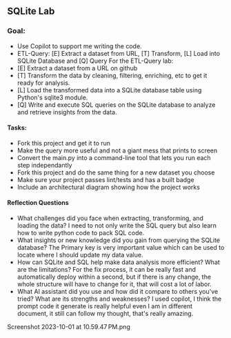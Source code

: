 ## SQLite Lab

### Goal:

* Use Copilot to support me writing the code.
* ETL-Query:  [E] Extract a dataset from URL, [T] Transform, [L] Load into SQLite Database and [Q] Query
For the ETL-Query lab:
* [E] Extract a dataset from a URL on github 
* [T] Transform the data by cleaning, filtering, enriching, etc to get it ready for analysis.
* [L] Load the transformed data into a SQLite database table using Python's sqlite3 module.
* [Q] Write and execute SQL queries on the SQLite database to analyze and retrieve insights from the data.

#### Tasks:

* Fork this project and get it to run
* Make the query more useful and not a giant mess that prints to screen
* Convert the main.py into a command-line tool that lets you run each step independantly
* Fork this project and do the same thing for a new dataset you choose
* Make sure your project passes lint/tests and has a built badge
* Include an architectural diagram showing how the project works

#### Reflection Questions

* What challenges did you face when extracting, transforming, and loading the data? 
I need to not only write the SQL query but also learn how to write python code to pack SQL code.
* What insights or new knowledge did you gain from querying the SQLite database?
The Primary key is very important value which can be used to locate where I should update my data value.
* How can SQLite and SQL help make data analysis more efficient? What are the limitations?
For the fix process, it can be really fast and automatically deploy within a second, but if there is any change, the whole structure
will have to change for it, that will cost a lot of labor.
* What AI assistant did you use and how did it compare to others you've tried? What are its strengths and weaknesses?
I used copilot, I think the prompt code it generate is really helpful even I am in different document, it still can follow my thought,
that's really amazing.

Screenshot 2023-10-01 at 10.59.47 PM.png

